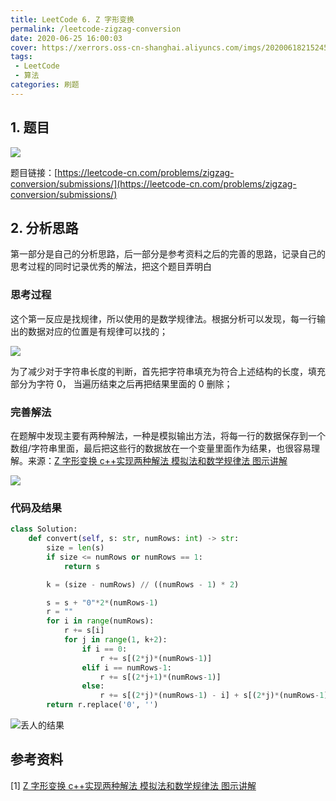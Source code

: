 ```yaml
---
title: LeetCode 6. Z 字形变换
permalink: /leetcode-zigzag-conversion
date: 2020-06-25 16:00:03
cover: https://xerrors.oss-cn-shanghai.aliyuncs.com/imgs/20200618215245.png
tags: 
 - LeetCode
 - 算法
categories: 刷题
---
```


## 1. 题目

![](https://xerrors.oss-cn-shanghai.aliyuncs.com/imgs/20200625160038.png)

题目链接：[https://leetcode-cn.com/problems/zigzag-conversion/submissions/](https://leetcode-cn.com/problems/zigzag-conversion/submissions/)

<!-- more -->

## 2. 分析思路

第一部分是自己的分析思路，后一部分是参考资料之后的完善的思路，记录自己的思考过程的同时记录优秀的解法，把这个题目弄明白

### 思考过程

这个第一反应是找规律，所以使用的是数学规律法。根据分析可以发现，每一行输出的数据对应的位置是有规律可以找的；

![](https://xerrors.oss-cn-shanghai.aliyuncs.com/imgs/20200625161337.png)

为了减少对于字符串长度的判断，首先把字符串填充为符合上述结构的长度，填充部分为字符 0， 当遍历结束之后再把结果里面的 0 删除；

### 完善解法

在题解中发现主要有两种解法，一种是模拟输出方法，将每一行的数据保存到一个数组/字符串里面，最后把这些行的数据放在一个变量里面作为结果，也很容易理解。来源：[Z 字形变换 c++实现两种解法 模拟法和数学规律法 图示讲解](https://leetcode-cn.com/problems/zigzag-conversion/solution/z-zi-xing-bian-huan-cshi-xian-liang-chong-jie-fa-m/)

![](https://xerrors.oss-cn-shanghai.aliyuncs.com/imgs/20200625161554.png)

### 代码及结果

```python
class Solution:
    def convert(self, s: str, numRows: int) -> str:
        size = len(s)
        if size <= numRows or numRows == 1:
            return s

        k = (size - numRows) // ((numRows - 1) * 2)

        s = s + "0"*2*(numRows-1)
        r = ""
        for i in range(numRows):
            r += s[i]
            for j in range(1, k+2):
                if i == 0:
                    r += s[(2*j)*(numRows-1)]
                elif i == numRows-1:
                    r += s[(2*j+1)*(numRows-1)]
                else:
                    r += s[(2*j)*(numRows-1) - i] + s[(2*j)*(numRows-1) + i]
        return r.replace('0', '')
```

![丢人的结果](https://xerrors.oss-cn-shanghai.aliyuncs.com/imgs/20200625161708.png)


## 参考资料

[1] [Z 字形变换 c++实现两种解法 模拟法和数学规律法 图示讲解](https://leetcode-cn.com/problems/zigzag-conversion/solution/z-zi-xing-bian-huan-cshi-xian-liang-chong-jie-fa-m/)